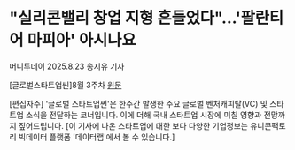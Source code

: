 
# "실리콘밸리 창업 지형 흔들었다"…'팔란티어 마피아' 아시나요
머니투데이	2025.8.23
송지유 기자

[글로벌스타트업씬]8월 3주차 [원문](https://news.mt.co.kr/mtview.php?no=2025082223284596974)

[편집자주] '글로벌 스타트업씬'은 한주간 발생한 주요 글로벌 벤처캐피탈(VC) 및 스타트업 소식을 전달하는 코너입니다. 이에 더해 국내 스타트업 시장에 미칠 영향과 전망까지 짚어드립니다.
[이 기사에 나온 스타트업에 대한 보다 다양한 기업정보는 유니콘팩토리 빅데이터 플랫폼 '데이터랩'에서 볼 수 있습니다.]

